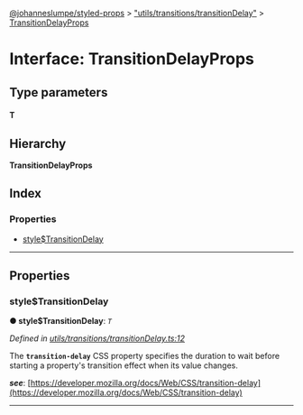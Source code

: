 [@johanneslumpe/styled-props](../README.md) > ["utils/transitions/transitionDelay"](../modules/_utils_transitions_transitiondelay_.md) > [TransitionDelayProps](../interfaces/_utils_transitions_transitiondelay_.transitiondelayprops.md)

# Interface: TransitionDelayProps

## Type parameters
#### T 
## Hierarchy

**TransitionDelayProps**

## Index

### Properties

* [style$TransitionDelay](_utils_transitions_transitiondelay_.transitiondelayprops.md#style_transitiondelay)

---

## Properties

<a id="style_transitiondelay"></a>

###  style$TransitionDelay

**● style$TransitionDelay**: *`T`*

*Defined in [utils/transitions/transitionDelay.ts:12](https://github.com/johanneslumpe/styled-props/blob/8e709f1/src/utils/transitions/transitionDelay.ts#L12)*

The **`transition-delay`** CSS property specifies the duration to wait before starting a property's transition effect when its value changes.

*__see__*: [https://developer.mozilla.org/docs/Web/CSS/transition-delay](https://developer.mozilla.org/docs/Web/CSS/transition-delay)

___

